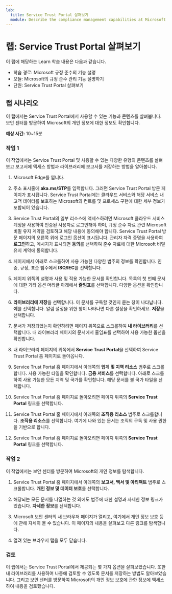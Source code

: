 ```yaml
---
lab:
  title: Service Trust Portal 살펴보기
  module: Describe the compliance management capabilities at Microsoft
---
```


# 랩: Service Trust Portal 살펴보기

이 랩에 해당하는 Learn 학습 내용은 다음과 같습니다.

- 학습 경로: Microsoft 규정 준수의 기능 설명
- 모듈: Microsoft의 규정 준수 관리 기능 설명하기
- 단원: Service Trust Portal 살펴보기

## 랩 시나리오

이 랩에서는 Service Trust Portal에서 사용할 수 있는 기능과 콘텐츠를 살펴봅니다. 보안 센터를 방문하여 Microsoft의 개인 정보에 대한 정보도 확인합니다.

**예상 시간:** 10~15분

### 작업 1

이 작업에서는 Service Trust Portal 및 사용할 수 있는 다양한 유형의 콘텐츠를 살펴보고 보고서에 액세스 방법과 라이브러리에 보고서를 저장하는 방법을 알아봅니다.

1. Microsoft Edge를 엽니다.

1. 주소 표시줄에 **aka.ms/STP**를 입력합니다. 그러면 Service Trust Portal 방문 페이지가 표시됩니다. Service Trust Portal에는 클라우드 서비스와 해당 서비스 내 고객 데이터를 보호하는 Microsoft의 컨트롤 및 프로세스 구현에 대한 세부 정보가 포함되어 있습니다.

1. Service Trust Portal의 일부 리소스에 액세스하려면 Microsoft 클라우드 서비스 계정을 사용하여 인증된 사용자로 로그인해야 하며, 규정 준수 자료 관련 Microsoft 비밀 유지 계약을 검토하고 해당 내용에 동의해야 합니다. Service Trust Portal 방문 페이지의 오른쪽 위에 로그인 옵션이 표시됩니다.  관리자 자격 증명을 사용하여 **로그인**하고, 메시지가 표시되면 **동의**를 선택하여 준수 자료에 대한 Microsoft 비밀 유지 계약에 동의합니다.

1. 페이지에서 아래로 스크롤하여 사용 가능한 다양한 범주의 정보를 확인합니다. 인증, 규정, 표준 범주에서 **ISO/IEC**를 선택합니다.

1. 페이지 위쪽의 설명과 사용 및 적용 가능한 문서를 확인합니다.  목록의 첫 번째 문서에 대한 기타 옵션 머리글 아래에서 **줄임표**를 선택합니다.  다양한 옵션을 확인합니다.

1. **라이브러리에 저장**을 선택합니다.  이 문서를 구독할 것인지 묻는 창이 나타납니다.  **예**를 선택합니다. 알림 설정을 위한 창이 나타나면 다른 설정을 확인하세요. **저장**을 선택합니다.

1. 문서가 저장되었는지 확인하려면 페이지 위쪽으로 스크롤하여 **내 라이브러리**를 선택합니다.  내 라이브러리 페이지의 문서에서 줄임표를 선택하여 사용 가능한 옵션을 확인합니다.

1. 내 라이브러리 페이지의 위쪽에서 **Service Trust Portal**을 선택하여 Service Trust Portal 홈 페이지로 돌아옵니다.

1. Service Trust Portal 홈 페이지에서 아래쪽의 **업계 및 지역 리소스** 범주로 스크롤합니다.  사용 가능한 타일을 확인합니다.  **금융 서비스**를 선택합니다.  아래로 스크롤하여 사용 가능한 모든 지역 및 국가를 확인합니다.  해당 문서를 볼 국가 타일을 선택합니다.

1. Service Trust Portal 홈 페이지로 돌아오려면 페이지 위쪽의 **Service Trust Portal** 링크를 선택합니다.

1. Service Trust Portal 홈 페이지에서 아래쪽의 **조직용 리소스** 범주로 스크롤합니다. **조직용 리소스**를 선택합니다.  여기에 나와 있는 문서는 조직의 구독 및 사용 권한을 기반으로 합니다.

1. Service Trust Portal 홈 페이지로 돌아오려면 페이지 위쪽의 **Service Trust Portal** 링크를 선택합니다.

### 작업 2

이 작업에서는 보안 센터를 방문하여 Microsoft의 개인 정보를 탐색합니다.

1. Service Trust Portal 홈 페이지에서 아래쪽의 **보고서, 백서 및 아티팩트** 범주로 스크롤합니다. **개인 정보 및 데이터 보호**를 선택합니다.  

1. 해당되는 모든 문서를 나열하는 것 외에도 범주에 대한 설명과 자세한 정보 링크가 있습니다.  **자세한 정보**를 선택합니다.

1. Microsoft 보안 센터의 새 브라우저 페이지가 열리고, 여기에서 개인 정보 보호 등에 관해 자세히 볼 수 있습니다. 이 페이지의 내용을 살펴보고 다른 링크를 탐색합니다.

1. 열려 있는 브라우저 탭을 모두 닫습니다.

### 검토

이 랩에서는 Service Trust Portal에서 제공되는 몇 가지 옵션을 살펴보았습니다. 또한 내 라이브러리를 사용하여 나중에 검토할 수 있도록 문서를 저장하는 방법도 알아보았습니다.  그리고 보안 센터를 방문하여 Microsoft의 개인 정보 보호에 관한 정보에 액세스하여 내용을 검토했습니다.
